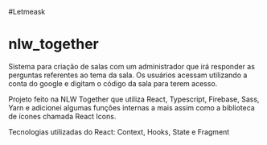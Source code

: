 #Letmeask

# nlw_together

Sistema para criação de salas com um administrador que irá responder as perguntas referentes ao tema da sala. Os usuários acessam utilizando a conta do google e digitam o código da sala para terem acesso.

Projeto feito na NLW Together que utiliza React, Typescript, Firebase, Sass, Yarn e adicionei algumas funções internas a mais assim como a biblioteca de ícones chamada React Icons. 

Tecnologias utilizadas do React: Context, Hooks, State e Fragment

